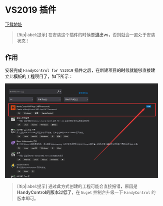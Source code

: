 # VS2019 插件

[下载地址](https://marketplace.visualstudio.com/items?itemName=HandyOrg.HandyControl)

> [!tip|label:提示]
> 在安装这个插件的时候要**退出vs**，否则就会一直处于安装状态！


## 作用

安装完成 `HandyControl for VS2019` 插件之后，在新建项目的时候就能够直接建立此模板的工程项目了，如下所示：

![新建HandyControl工程项目](assets/images/新建HandyControl工程项目.png)

> [!tip|label:提示]
> 通过此方式创建的工程可能会直接报错，原因是**HandyControl的版本过低了**，在 `Nuget` 控制台升级一下 `HandyControl` 的版本即可。

